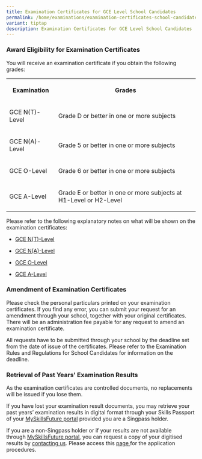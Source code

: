 ```yaml
---
title: Examination Certificates for GCE Level School Candidates
permalink: /home/examinations/examination-certificates-school-candidates/
variant: tiptap
description: Examination Certificates for GCE Level School Candidates
---
```

<h3><strong>Award Eligibility for Examination Certificates</strong></h3>
<p>You will receive an examination certificate if you obtain the following
grades:</p>
<table style="minWidth: 50px">
<colgroup>
<col>
<col>
</colgroup>
<tbody>
<tr>
<th rowspan="1" colspan="1">
<p>Examination</p>
</th>
<th rowspan="1" colspan="1">
<p>Grades</p>
</th>
</tr>
<tr>
<td rowspan="1" colspan="1">
<p>GCE N(T)-Level</p>
</td>
<td rowspan="1" colspan="1">
<p>Grade D or better in one or more subjects</p>
</td>
</tr>
<tr>
<td rowspan="1" colspan="1">
<p>GCE N(A)-Level</p>
</td>
<td rowspan="1" colspan="1">
<p>Grade 5 or better in one or more subjects</p>
</td>
</tr>
<tr>
<td rowspan="1" colspan="1">
<p>GCE O-Level</p>
</td>
<td rowspan="1" colspan="1">
<p>Grade 6 or better in one or more subjects
<br>
</p>
</td>
</tr>
<tr>
<td rowspan="1" colspan="1">
<p>GCE A-Level</p>
</td>
<td rowspan="1" colspan="1">
<p>Grade E or better in one or more subjects at H1-Level or H2-Level
<br>
</p>
</td>
</tr>
</tbody>
</table>
<p>Please refer to the following explanatory notes on what will be shown
on the examination certificates:</p>
<ul data-tight="true" class="tight">
<li>
<p><a href="/files/Examinations Certificates/School Candidates/nt_level_explanatory_notes.pdf" rel="noopener noreferrer nofollow" target="_blank"><u>GCE N(T)-Level</u></a>
</p>
</li>
<li>
<p><a href="/files/Examinations Certificates/School Candidates/na_level_explanatory_notes.pdf" rel="noopener noreferrer nofollow" target="_blank"><u>GCE N(A)-Level</u></a>
</p>
</li>
<li>
<p><a href="/files/Examinations Certificates/School Candidates/o_level_explanatory_notes.pdf" rel="noopener noreferrer nofollow" target="_blank"><u>GCE O-Level</u></a>
</p>
</li>
<li>
<p><a href="/files/Examinations Certificates/School Candidates/a_level_explanatory_notes.pdf" rel="noopener noreferrer nofollow" target="_blank"><u>GCE A-Level</u></a>
</p>
</li>
</ul>
<h3><strong>Amendment of Examination Certificates</strong></h3>
<p>Please check the personal particulars printed on your examination certificates.
If you find any error, you can submit your request for an amendment through
your school, together with your original certificates. There will be an
administration fee payable for any request to amend an examination certificate.</p>
<p>All requests have to be submitted through your school by the deadline
set from the date of issue of the certificates. Please refer to the Examination
Rules and Regulations for School Candidates for information on the deadline.</p>
<h3><strong>Retrieval of Past Years' Examination Results</strong></h3>
<p>As the examination certificates are controlled documents, no replacements
will be issued if you lose them.</p>
<p>If you have lost your examination result documents, you may retrieve your
past years’ examination results in digital format through your Skills Passport
of your <a href="https://www.myskillsfuture.gov.sg/" rel="noopener noreferrer nofollow" target="_blank"><u>MySkillsFuture portal</u></a>&nbsp;provided
you are a Singpass holder.</p>
<p>If you are a non-Singpass holder or if your results are not available
through&nbsp;<a href="https://www.myskillsfuture.gov.sg/" rel="noopener noreferrer nofollow" target="_blank"><u>MySkillsFuture portal</u></a>,
you can request a copy of your digitised results by <a href="/home/about-us/contact-us" rel="noopener noreferrer nofollow" target="_blank"><u>contacting us</u></a>. Please access
this <a href="/home/services/statements-of-results/" rel="noopener noreferrer nofollow" target="_blank">page </a>for
the application procedures.</p>